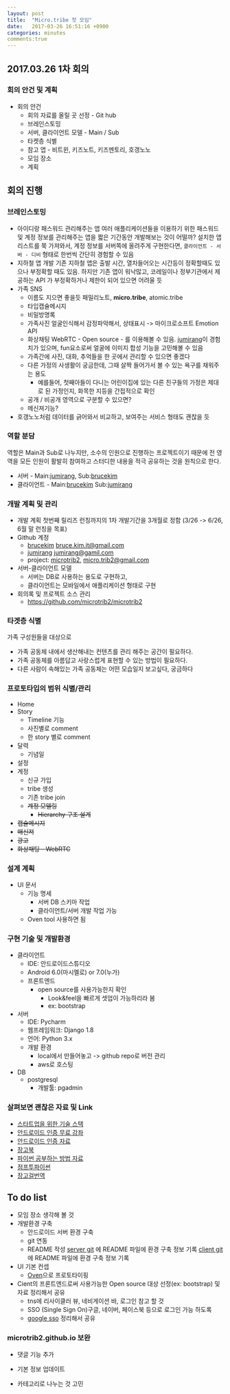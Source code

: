 ```yaml
---
layout: post
title:  "Micro.tribe 첫 모임"
date:   2017-03-26 16:51:16 +0900
categories: minutes
comments:true
---
```

## 2017.03.26 1차 회의

### 회의 안건 및 계획

* 회의 안건
  * 회의 자료를 올릴 곳 선정 - Git hub
  * 브레인스토밍
  * 서버, 클라이언트 모델 - Main / Sub
  * 타켓층 식별
  * 참고 앱 - 비트윈, 키즈노트, 키즈멘토리, 호갱노노
  * 모임 장소
  * 계획

## 회의 진행

### 브레인스토밍
* 아이디랑 패스워드 관리해주는 앱
  여러 애플리케이션들을 이용하기 위한 패스워드 및 계정 정보를 관리해주는 앱을 짧은 기간동안 개발해보는 것이 어떨까? 설치한 앱리스트를 쭉 가져와서, 계정 정보를 서버쪽에 올려주게 구현한다면, `클라이언트 - 서버 - 디비` 형태로 한번씩 간단히 경험할 수 있음
* 지하철 앱 개발
  기존 지하철 앱은 출발 시간, 열차들어오는 시간등이 정확할때도 있으나 부정확할 때도 있음. 하지만 기존 앱이 워낙많고, 코레일이나 정부기관에서 제공하는 API 가 부정확하거나 제한이 되어 있으면 어려울 듯
* 가족 SNS
  * 이름도 지으면 좋을듯
    패밀리노트, **micro.tribe**, atomic.tribe
  * 타입캡슐메시지
  * 비밀방명록
  * 가족사진 얼굴인식해서 감정파악해서, 상태표시 -> 마이크로소프트 Emotion API
  * 화상채팅
    WebRTC - Open source - 를 이용해볼 수 있음. [jumirang]이 경험치가 있으며, fun요소로써 얼굴에 이미지 합성 기능을 고민해볼 수 있음
  * 가족간에 사진, 대화, 추억들을 한 곳에서 관리할 수 있으면 좋겠다
  * 다른 가정의 사생활이 궁금한데, 그때 살짝 들어가서 볼 수 있는 욕구를 채워주는 용도
    * 예를들어, 첫째아들이 다니는 어린이집에 있는 다른 친구들의 가정은 제대로 된 가정인지, 화목한 지등을 간접적으로 확인
  * 공개 / 비공개 영역으로 구분할 수 있으면?
  * 메신져기능?
* 호갱노노처럼 데이터를 긁어와서 비교하고, 보여주는 서비스 형태도 괜찮을 듯


### 역할 분담
역할은 Main과 Sub로 나누지만, 소수의 인원으로 진행하는 프로젝트이기 때문에 전 영역을 모든 인원이 활발히 참여하고 스터디한 내용을 적극 공유하는 것을 원칙으로 한다.
* 서버 - Main:[jumirang], Sub:[brucekim]
* 클라이언트 - Main:[brucekim] Sub:[jumirang]


### 개발 계획 및 관리
  * 개발 계획
    첫번째 릴리즈 런칭까지의 1차 개발기간을 3개월로 정함 (3/26 -> 6/26, 6월 말 런칭을 목표)
  * Github 계정
    * [brucekim] bruce.kim.it@gmail.com
    * [jumirang] jumirang@gamil.com
    * project: [microtrib2], micro.trib2@gmail.com
  * 서버-클라이언트 모델
    * 서버는 DB로 사용하는 용도로 구현하고,
    * 클라이언트는 모바일에서 애플리케이션 형태로 구현
  * 회의록 및 프로젝트 소스 관리
    * https://github.com/microtrib2/microtrib2


### 타겟층 식별
가족 구성원들을 대상으로
  * 가족 공동체 내에서 생산해내는 컨텐츠를 관리 해주는 공간이 필요하다.
  * 가족 공동체를 아름답고 사랑스럽게 표현할 수 있는 방법이 필요하다.
  * 다른 사람이 속해있는 가족 공동체는 어떤 모습일지 보고싶다, 궁금하다

### 프로토타입의 범위 식별/관리
  * Home
  * Story
    * Timeline 기능
    * 사진별로 comment
    * 한 story 별로 comment
  * 달력
    * 기념일
  * 설정
  * 계정
    * 신규 가입
    * tribe 생성
    * 기존 tribe join
    * ~~계정 모델링~~
      * ~~Hierarchy 구조 설계~~
  * ~~캡슐메시지~~
  * ~~매신져~~
  * ~~광고~~
  * ~~화상채팅 - WebRTC~~

### 설계 계획
  * UI 문서
    * 기능 명세
      * 서버 DB 스키마 작업
      * 클라이언트/서버 개발 작업 가능
    * Oven tool 사용하면 됨

### 구현 기술 및 개발환경
  * 클라이언트
    * IDE: 안드로이드스튜디오
    * Android 6.0(마시멜로) or 7.0(누가)
    * 프론트엔드
      * open source를 사용가능한지 확인
        * Look&feel을 빠르게 셋업이 가능하리라 봄
        * ex: bootstrap
  * 서버
    * IDE: Pycharm
    * 웹프레임워크: Django 1.8
    * 언어: Python 3.x
    * 개발 환경
      * local에서 만들어놓고 -> github repo로 버전 관리
      * aws로 호스팅
  * DB
    * postgresql
      * 개발툴: pgadmin

### 살펴보면 괜찮은 자료 및 Link
* [스타트업을 위한 기술 스택]
* [안드로이드 인증 무료 강좌]
* [안드로이드 인증 자료]
* [장고북]
* [파이썬 공부하는 방법 자료]
* [점프투파이썬]
* [장고걸번역]

## To do list
* 모임 장소 생각해 볼 것
* 개발환경 구축
  * 안드로이드 서버 환경 구축
  * git 연동
  * README 작성
    [server git] 에 README 파일에 환경 구축 정보 기록
    [client git] 에 README 파일에 환경 구축 정보 기록
* UI 기본 컨셉
  * [Oven]으로 프로토타이핑
* Cient의 프론트엔드로써 사용가능한 Open source 대상 선정(ex: bootstrap) 및 자료 정리해서 공유
  * tns에 리사이클러 뷰, 네비게이션 바, 로그인 참고 할 것
  * SSO (Single Sign On)구글, 네이버, 페이스북 등으로 로그인 가능 하도록
  * [google sso] 정리해서 공유

### microtrib2.github.io 보완
* 댓글 기능 추가
* 기본 정보 업데이트
* 카테고리로 나누는 것 고민

  [스타트업을 위한 기술 스택]:<http://www.codeok.net/%EC%8A%A4%ED%83%80%ED%8A%B8%EC%97%85%EC%9D%84%20%EC%9C%84%ED%95%9C%20%EA%B8%B0%EC%88%A0%20%EC%8A%A4%ED%83%9D>
  [안드로이드 인증 무료 강좌]:<https://www.udacity.com/course/ud851>
  [안드로이드 인증 자료]:<https://developers.google.com/training/certification/>
  [장고북]:<http://djangobook.com>
  [파이썬 공부하는 방법 자료]:<https://nolboo.kim/blog/2014/08/10/the-best-way-to-learn-python/>
  [server git]:<https://github.com/microtrib2/microtribe.server>
  [client git]:<https://github.com/microtrib2/microtribe.client>
  [Oven]:<https://ovenapp.io>
  [google sso]:<https://developers.google.com/identity/sign-in/android/>
  [점프투파이썬]:<https://wikidocs.net/book/1>
  [장고걸번역]:<https://tutorial.djangogirls.org/ko/django_installation/>
  [jumirang]:<jumirang@gmail.com>
  [brucekim]:<https://brucekim.github.io>
  [microtrib2]:<https://microtrib2.github.io>
